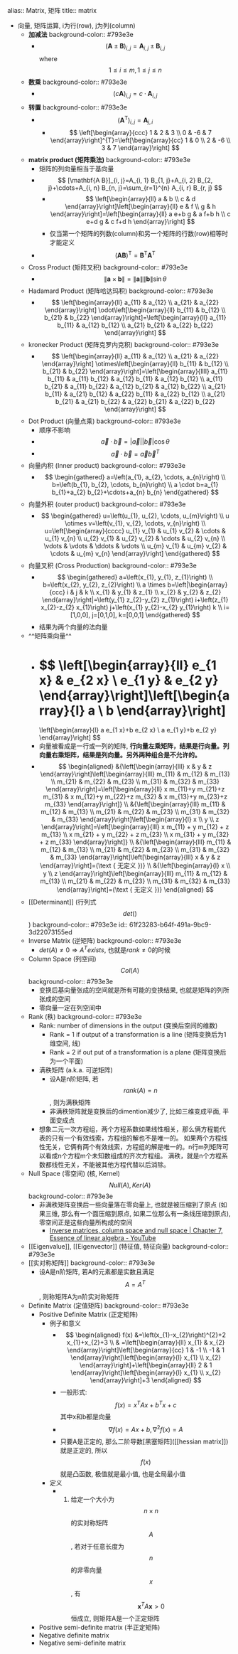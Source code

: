 alias:: Matrix, 矩阵
title:: matrix

- 向量, 矩阵运算, i为行(row), j为列(column)
	- **加减法**
	  background-color:: #793e3e
		- $$
		  (\mathbf{A} \pm \mathbf{B})_{i, j}=\mathbf{A}_{i, j} \pm \mathbf{B}_{i, j}
		  $$ where $$1 \leq i \leq m, 1 \leq j \leq n$$
	- **数乘**
	  background-color:: #793e3e
		- $$
		  (c \mathbf{A})_{i, j}=c \cdot \mathbf{A}_{i, j}
		  $$
	- **转置**
	  background-color:: #793e3e
		- $$
		  \left(\mathbf{A}^{\mathrm{T}}\right)_{i, j}=\mathbf{A}_{j, i}
		  $$
			- $$
			  \left[\begin{array}{ccc}
			  1 & 2 & 3 \\
			  0 & -6 & 7
			  \end{array}\right]^{T}=\left[\begin{array}{cc}
			  1 & 0 \\
			  2 & -6 \\
			  3 & 7
			  \end{array}\right]
			  $$
	- **matrix product (矩阵乘法)**
	  background-color:: #793e3e
		- 矩阵的列向量相当于基向量
		- $$
		  [\mathbf{A B}]_{i, j}=A_{i, 1} B_{1, j}+A_{i, 2} B_{2, j}+\cdots+A_{i, n} B_{n, j}=\sum_{r=1}^{n} A_{i, r} B_{r, j}
		  $$
			- $$
			  \left[\begin{array}{ll}
			  a & b \\
			  c & d
			  \end{array}\right]\left[\begin{array}{ll}
			  e & f \\
			  g & h
			  \end{array}\right]=\left[\begin{array}{ll}
			  a e+b g & a f+b h \\
			  c e+d g & c f+d h
			  \end{array}\right]
			  $$
			- 仅当第一个矩阵的列数(column)和另一个矩阵的行数(row)相等时才能定义
		- $$
		  (\mathbf{A B})^{\mathrm{T}}=\mathbf{B}^{\mathrm{T}} \mathbf{A}^{\mathrm{T}}
		  $$
	- Cross Product (矩阵叉积)
	  background-color:: #793e3e
		- $$
		  \|\mathbf{a} \times \mathbf{b}\|=\|\mathbf{a}\|\|\mathbf{b}\| \sin \theta 
		  $$
	- Hadamard Product (矩阵哈达玛积)
	  background-color:: #793e3e
		- $$
		  \left[\begin{array}{ll}
		  a_{11} & a_{12} \\
		  a_{21} & a_{22}
		  \end{array}\right] \odot\left[\begin{array}{ll}
		  b_{11} & b_{12} \\
		  b_{21} & b_{22}
		  \end{array}\right]=\left[\begin{array}{ll}
		  a_{11} b_{11} & a_{12} b_{12} \\
		  a_{21} b_{21} & a_{22} b_{22}
		  \end{array}\right]
		  $$
	- kronecker Product (矩阵克罗内克积)
	  background-color:: #793e3e
		- $$
		  \left[\begin{array}{ll}
		  a_{11} & a_{12} \\
		  a_{21} & a_{22}
		  \end{array}\right] \otimes\left[\begin{array}{ll}
		  b_{11} & b_{12} \\
		  b_{21} & b_{22}
		  \end{array}\right]=\left[\begin{array}{llll}
		  a_{11} b_{11} & a_{11} b_{12} & a_{12} b_{11} & a_{12} b_{12} \\
		  a_{11} b_{21} & a_{11} b_{22} & a_{12} b_{21} & a_{12} b_{22} \\
		  a_{21} b_{11} & a_{21} b_{12} & a_{22} b_{11} & a_{22} b_{12} \\
		  a_{21} b_{21} & a_{21} b_{22} & a_{22} b_{21} & a_{22} b_{22}
		  \end{array}\right]
		  $$
	- Dot Product (向量点乘)
	  background-color:: #793e3e
		- 顺序不影响
		- $$
		  \vec{a} \cdot \vec{b}=|\vec{a}||\vec{b}| \cos \theta
		  $$
		- $$
		  \vec{a} \cdot \vec{b}=\vec{a} \vec{b}^{T}
		  $$
	- 向量内积 (Inner product)
	  background-color:: #793e3e
		- $$
		  \begin{gathered}
		  a=\left(a_{1}, a_{2}, \cdots, a_{n}\right) \\
		  b=\left(b_{1}, b_{2}, \cdots, b_{n}\right) \\
		  a \cdot b=a_{1} b_{1}+a_{2} b_{2}+\cdots+a_{n} b_{n}
		  \end{gathered}
		  $$
	- 向量外积 (outer product)
	  background-color:: #793e3e
		- $$
		  \begin{gathered}
		  u=\left(u_{1}, u_{2}, \cdots, u_{m}\right) \\
		  u \otimes v=\left(v_{1}, v_{2}, \cdots, v_{n}\right) \\
		  u=\left[\begin{array}{cccc}
		  u_{1} v_{1} & u_{1} v_{2} & \cdots & u_{1} v_{n} \\
		  u_{2} v_{1} & u_{2} v_{2} & \cdots & u_{2} v_{n} \\
		  \vdots & \vdots & \ddots & \vdots \\
		  u_{m} v_{1} & u_{m} v_{2} & \cdots & u_{m} v_{n}
		  \end{array}\right]
		  \end{gathered}
		  $$
	- 向量叉积 (Cross Production)
	  background-color:: #793e3e
		- $$
		  \begin{gathered}
		  a=\left(x_{1}, y_{1}, z_{1}\right) \\
		  b=\left(x_{2}, y_{2}, z_{2}\right) \\
		  a \times b=\left|\begin{array}{ccc}
		  i & j & k \\
		  x_{1} & y_{1} & z_{1} \\
		  x_{2} & y_{2} & z_{2}
		  \end{array}\right|=\left(y_{1} z_{2}-y_{2} z_{1}\right) i+\left(z_{1} x_{2}-z_{2} x_{1}\right) j+\left(x_{1} y_{2}-x_{2} y_{1}\right) k \\
		  i=[1,0,0], j=[0,1,0], k=[0,0,1]
		  \end{gathered}
		  $$
		- 结果为两个向量的法向量
	- ^^矩阵乘向量^^
		- $$
		  \left[\begin{array}{ll}
		  e_{1 x} & e_{2 x} \\
		  e_{1 y} & e_{2 y}
		  \end{array}\right]\left[\begin{array}{l}
		  a \\
		  b
		  \end{array}\right]
		   = 
		  \left[\begin{array}{l}
		  a e_{1 x}+b e_{2 x} \\
		  a e_{1 y}+b e_{2 y}
		  \end{array}\right]
		  $$
		- 向量被看成是一行或一列的矩阵, **行向量左乘矩阵，结果是行向量。列向量右乘矩阵，结果是列向量。另外两种组合是不允许的。**
		- $$
		  \begin{aligned}
		  &{\left[\begin{array}{lll}
		  x & y & z
		  \end{array}\right]\left[\begin{array}{lll}
		  m_{11} & m_{12} & m_{13} \\
		  m_{21} & m_{22} & m_{23} \\
		  m_{31} & m_{32} & m_{33}
		  \end{array}\right]=\left[\begin{array}{ll}
		  x m_{11}+y m_{21}+z m_{31} & x m_{12}+y m_{22}+z m_{32} & x m_{13}+y m_{23}+z m_{33}
		  \end{array}\right]} \\
		  &{\left[\begin{array}{lll}
		  m_{11} & m_{12} & m_{13} \\
		  m_{21} & m_{22} & m_{23} \\
		  m_{31} & m_{32} & m_{33}
		  \end{array}\right]\left[\begin{array}{l}
		  x \\
		  y \\
		  z
		  \end{array}\right]=\left[\begin{array}{lll}
		  x m_{11} + y m_{12} + z m_{13} \\
		  x m_{21} + y m_{22} + z m_{23} \\
		  x m_{31} + y m_{32} + z m_{33}
		  \end{array}\right]} \\
		  &{\left[\begin{array}{lll}
		  m_{11} & m_{12} & m_{13} \\
		  m_{21} & m_{22} & m_{23} \\
		  m_{31} & m_{32} & m_{33}
		  \end{array}\right]\left[\begin{array}{lll}
		  x & y & z
		  \end{array}\right]=(\text { 无定义 })} \\
		  &{\left[\begin{array}{l}
		  x \\
		  y \\
		  z
		  \end{array}\right]\left[\begin{array}{lll}
		  m_{11} & m_{12} & m_{13} \\
		  m_{21} & m_{22} & m_{23} \\
		  m_{31} & m_{32} & m_{33}
		  \end{array}\right]=(\text { 无定义 })}
		  \end{aligned}
		  $$
	- [[Determinant]] (行列式$$det()$$)
	  background-color:: #793e3e
	  id:: 61f23283-b64f-491a-9bc9-3d22073155ed
	- Inverse Matrix (逆矩阵)
	  background-color:: #793e3e
		- $det(A) \neq 0 \Rightarrow A^T exists$, 也就是$rank\neq 0$的时候
	- Column Space (列空间) $$Col(A)$$
	  background-color:: #793e3e
		- 变换后基向量张成的空间就是所有可能的变换结果, 也就是矩阵的列所张成的空间
		- 零向量一定在列空间中
	- Rank (秩)
	  background-color:: #793e3e
		- Rank: number of dimensions in the output (变换后空间的维数)
			- Rank = 1 if output of a transformation is a line (矩阵变换后为1维空间, 线)
			- Rank = 2 if out put of a transformation is a plane (矩阵变换后为一个平面)
		- 满秩矩阵 (a.k.a. 可逆矩阵)
			- 设A是n阶矩阵, 若 $$rank(A) = n$$, 则为满秩矩阵
			- 非满秩矩阵就是变换后的dimention减少了, 比如三维变成平面, 平面变成点
		- 想象二元一次方程组，两个方程系数如果线性相关，那么俩方程能代表的只有一个有效线索，方程组的解也不是唯一的。
		  如果两个方程线性无关，它俩有两个有效线索，方程组的解是唯一的。n行m列矩阵可以看成n个方程m个未知数组成的齐次方程组。
		  满秩，就是n个方程系数都线性无关，不能被其他方程代替以后消除。
	- Null Space (零空间) (核, Kernel) $$Null(A), Ker(A)$$
	  background-color:: #793e3e
		- 非满秩矩阵变换后一些向量落在零向量上, 也就是被压缩到了原点 (如果三维, 那么有一个面压缩到原点, 如果二位那么有一条线压缩到原点), 零空间正是这些向量所构成的空间
			- [Inverse matrices, column space and null space | Chapter 7, Essence of linear algebra - YouTube](https://www.youtube.com/watch?v=uQhTuRlWMxw&list=PLZHQObOWTQDPD3MizzM2xVFitgF8hE_ab&index=7)
	- [[Eigenvalue]], [[Eigenvector]] (特征值, 特征向量)
	  background-color:: #793e3e
	- [[实对称矩阵]]
	  background-color:: #793e3e
		- 设A是n阶矩阵, 若A的元素都是实数且满足 $$A = A^T$$, 则称矩阵A为n阶实对称矩阵
	- Definite Matrix (定值矩阵)
	  background-color:: #793e3e
		- Positive Definite Matrix (正定矩阵)
			- 例子和意义
				- $$
				  \begin{aligned}
				  f(x) &=\left(x_{1}-x_{2}\right)^{2}+2 x_{1}+x_{2}+3 \\
				  &
				  =\left[\begin{array}{ll}
				  x_{1} & x_{2}
				  \end{array}\right]\left[\begin{array}{cc}
				  1 & -1 \\
				  -1 & 1
				  \end{array}\right]\left[\begin{array}{l}
				  x_{1} \\
				  x_{2}
				  \end{array}\right]+\left[\begin{array}{ll}
				  2 & 1
				  \end{array}\right]\left[\begin{array}{l}
				  x_{1} \\
				  x_{2}
				  \end{array}\right]+3
				  \end{aligned}
				  $$
				- 一般形式:$$f(x)= x^{T} A x+b^{T} x+c$$ 
				  其中x和b都是向量
				- $$
				  \nabla f(x)=A x+b, \nabla^{2} f(x)=A
				  $$
				- 只要A是正定的, 那么二阶导数[黑塞矩阵]([[hessian matrix]])就是正定的, 所以$$f(x)$$就是凸函数, 极值就是最小值, 也是全局最小值
			- 定义
				- 1. 给定一个大小为 $$n \times n$$ 的实对称矩阵 $$A$$, 若对于任意长度为 $$n$$ 的非零向量 $$x$$, 有$$\boldsymbol{x}^{T} A \boldsymbol{x}>0$$ 恒成立, 则矩阵A是一个正定矩阵
		- Positive semi-definite matrix (半正定矩阵)
		- Negative definite matrix
		- Negative semi-definite matrix